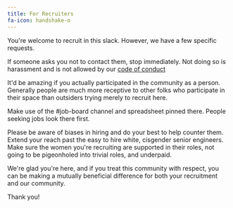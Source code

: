 ```yaml
---
title: For Recruiters
fa-icon: handshake-o
---
```


You're welcome to recruit in this slack. However, we have a few specific requests.

If someone asks you not to contact them, stop immediately. Not doing so is harassment and is not allowed by our [code of conduct](#codeofconduct)

It'd be amazing if you actually participated in the community as a person. Generally people are much more receptive to other folks who participate in their space than outsiders trying merely to recruit here.

Make use of the #job-board channel and spreadsheet pinned there. People seeking jobs look there first.

Please be aware of biases in hiring and do your best to help counter them. Extend your reach past the easy to hire white, cisgender senior engineers. Make sure the women you're recruiting are supported in their roles, not going to be pigeonholed into trivial roles, and underpaid.

We're glad you're here, and if you treat this community with respect, you can be making a mutually beneficial difference for both your recruitment and our community.

Thank you!
